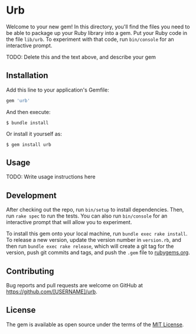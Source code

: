 # Urb

Welcome to your new gem! In this directory, you'll find the files you need to be able to package up your Ruby library into a gem. Put your Ruby code in the file `lib/urb`. To experiment with that code, run `bin/console` for an interactive prompt.

TODO: Delete this and the text above, and describe your gem

## Installation

Add this line to your application's Gemfile:

```ruby
gem 'urb'
```

And then execute:

    $ bundle install

Or install it yourself as:

    $ gem install urb

## Usage

TODO: Write usage instructions here

## Development

After checking out the repo, run `bin/setup` to install dependencies. Then, run `rake spec` to run the tests. You can also run `bin/console` for an interactive prompt that will allow you to experiment.

To install this gem onto your local machine, run `bundle exec rake install`. To release a new version, update the version number in `version.rb`, and then run `bundle exec rake release`, which will create a git tag for the version, push git commits and tags, and push the `.gem` file to [rubygems.org](https://rubygems.org).

## Contributing

Bug reports and pull requests are welcome on GitHub at https://github.com/[USERNAME]/urb.


## License

The gem is available as open source under the terms of the [MIT License](https://opensource.org/licenses/MIT).
